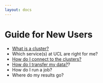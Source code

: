 ```yaml
---
layout: docs
---
```


# Guide for New Users

 - [What is a cluster?](../Background/Cluster_Computing/)
 - Which service(s) at UCL are right for me?
 - [How do I connect to the clusters?](../howto/#how-do-i-log-in)
 - [How do I transfer my data?](../howto/#how-do-i-transfer-data-onto-the-system)?
 - How do I run a job?
 - Where do my results go?